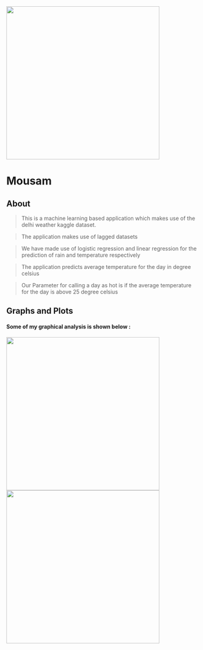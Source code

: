<img src="https://raw.githubusercontent.com/Raks-coder/Mousam/master/cloud.jpg" width="400">

# Mousam

## About 
> This is a machine learning based application which makes use of the delhi weather kaggle dataset. 

> The application makes use of lagged datasets

> We have made use of logistic regression and linear regression for the prediction of rain and temperature respectively

> The application predicts average temperature for the day in degree celsius

> Our Parameter for calling a day as hot is if the average temperature for the day is above 25 degree celsius

## Graphs and Plots

#### Some of my graphical analysis is shown below : 

<img src="https://raw.githubusercontent.com/Raks-coder/Mousam/master/temp-hum.PNG" width="400">

<img src="https://raw.githubusercontent.com/Raks-coder/Mousam/master/dew-temp.PNG" width="400">
